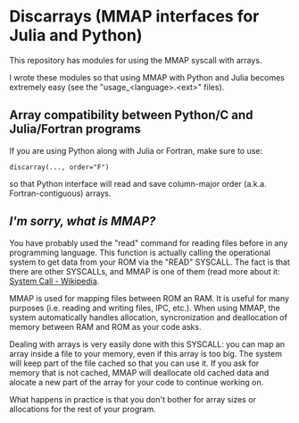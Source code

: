 # Discarrays (MMAP interfaces for Julia and Python)

This repository has modules for using the MMAP syscall with arrays.

I wrote these modules so that using MMAP with Python and Julia becomes extremely easy (see the "usage_\<language\>.\<ext\>" files).


## Array compatibility between Python/C and Julia/Fortran programs

If you are using Python along with Julia or Fortran, make sure to use:
```
discarray(..., order="F")
```
so that Python interface will read and save column-major order (a.k.a. Fortran-contiguous) arrays.


## *I'm sorry, what is MMAP?*

You have probably used the "read" command for reading files before in any programming language. This function is actually calling the operational system to get data from your ROM via the "READ" SYSCALL. The fact is that there are other SYSCALLs, and MMAP is one of them (read more about it: [System Call - Wikipedia](https://en.wikipedia.org/wiki/System_call).

MMAP is used for mapping files between ROM an RAM. It is useful for many purposes (i.e. reading and writing files, IPC, etc.). When using MMAP, the system automatically handles allocation, syncronization and deallocation of memory between RAM and ROM as your code asks.

Dealing with arrays is very easily done with this SYSCALL: you can map an array inside a file to your memory, even if this array is too big. The system will keep part of the file cached so that you can use it. If you ask for memory that is not cached, MMAP will deallocate old cached data and alocate a new part of the array for your code to continue working on.

What happens in practice is that you don't bother for array sizes or allocations for the rest of your program.

